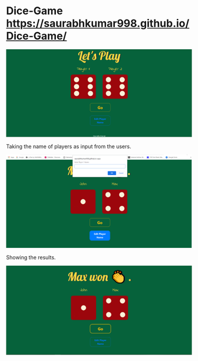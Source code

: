 # Dice-Game       https://saurabhkumar998.github.io/Dice-Game/

![](preview1.png)

Taking the name of players as input from the users.

![](preview2.png)

Showing the results.

![](preview3.png)
